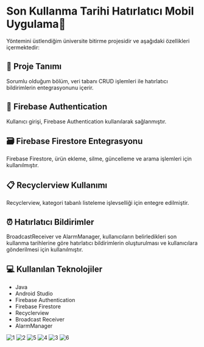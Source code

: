 # Son Kullanma Tarihi Hatırlatıcı Mobil Uygulama📅

Yöntemini üstlendiğim üniversite bitirme projesidir ve aşağıdaki özellikleri içermektedir:

## 📝 Proje Tanımı
Sorumlu olduğum bölüm, veri tabanı CRUD işlemleri ile hatırlatıcı bildirimlerin entegrasyonunu içerir.

## 🔐 Firebase Authentication
Kullanıcı girişi, Firebase Authentication kullanılarak sağlanmıştır.

## 🗃️ Firebase Firestore Entegrasyonu
Firebase Firestore, ürün ekleme, silme, güncelleme ve arama işlemleri için kullanılmıştır.

## 📋 Recyclerview Kullanımı
Recyclerview, kategori tabanlı listeleme işlevselliği için entegre edilmiştir.

## ⏰ Hatırlatıcı Bildirimler
BroadcastReceiver ve AlarmManager, kullanıcıların belirledikleri son kullanma tarihlerine göre hatırlatıcı bildirimlerin oluşturulması ve kullanıcılara gönderilmesi için kullanılmıştır. 

## 💻 Kullanılan Teknolojiler
- Java
- Android Studio
- Firebase Authentication
- Firebase Firestore
- Recyclerview
- Broadcast Receiver
- AlarmManager

![1](https://github.com/beyznur/Expiration-Date-Reminder/assets/111892780/17127bfc-0a21-4aec-9869-a1a7638f20f8)
![2](https://github.com/beyznur/Expiration-Date-Reminder/assets/111892780/1807da46-aa15-4dd1-995a-8d4a3e57143f)
![5](https://github.com/beyznur/Expiration-Date-Reminder/assets/111892780/2c9d1608-3235-42ef-8b6d-3f12e5b29ef0)
![4](https://github.com/beyznur/Expiration-Date-Reminder/assets/111892780/372915d1-5637-425c-8b80-14773a0d3bbb)
![3](https://github.com/beyznur/Expiration-Date-Reminder/assets/111892780/1f147fb8-43dc-4812-9753-d22b418bbe11)
![6](https://github.com/beyznur/Expiration-Date-Reminder/assets/111892780/b56f5329-a042-4030-a1c5-791117d1612d)




